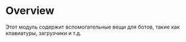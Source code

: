 # Overview

Этот модуль содержит вспомогательные вещи для ботов, такие как клавиатуры, загрузчики и т.д.
